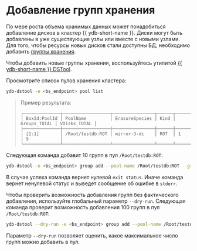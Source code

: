 # Добавление групп хранения

По мере роста объема хранимых данных может понадобиться добавление дисков в кластер {{ ydb-short-name }}. Диски могут быть добавлены в уже существующие узлы или вместе с новыми узлами. Для того, чтобы ресурсы новых дисков стали доступны БД, необходимо добавить [группы хранения](../../concepts/databases.md#storage-groups).

Чтобы добавить новые группы хранения, воспользуйтесь утилитой [{{ ydb-short-name }} DSTool](../../reference/ydb-dstool/index.md).

Просмотрите список пулов хранения кластера:

```bash
ydb-dstool -e <bs_endpoint> pool list
```

>Пример результата:
>
>```text
>┌──────────────┬──────────────────┬────────────────┬──────┬──────────────┬──────────────┐
>│ BoxId:PoolId │ PoolName         │ ErasureSpecies │ Kind │ Groups_TOTAL │ VDisks_TOTAL │
>├──────────────┼──────────────────┼────────────────┼──────┼──────────────┼──────────────┤
>│ [1:1]        │ /Root/testdb:ROT │ mirror-3-dc    │ ROT  │ 1            │ 9            │
>└──────────────┴──────────────────┴────────────────┴──────┴──────────────┴──────────────┘
>```

Следующая команда добавит 10 групп в пул `/Root/testdb:ROT`:

```bash
ydb-dstool -e <bs_endpoint> group add --pool-name /Root/testdb:ROT --groups 10
```

В случае успеха команда вернет нулевой `exit status`. Иначе команда вернет ненулевой статус и
выведет сообщение об ошибке в `stderr`.

Чтобы проверить возможность добавления групп без фактического добавления, используйте глобальный параметр `--dry-run`. Следующая команда проверит возможность добавления 100 групп в пул `/Root/testdb:ROT`:

```bash
ydb-dstool --dry-run -e <bs_endpoint> group add --pool-name /Root/testdb:ROT --groups 100
```

Параметр `--dry-run` позволяет оценить, какое максимальное число групп можно добавить в пул.
